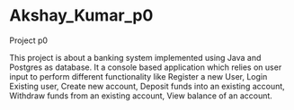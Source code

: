 # Akshay_Kumar_p0
Project p0

This project is about a banking system implemented using Java and Postgres as database.
It a console based application which relies on user input to perform different functionality like Register a new User, Login Existing user, Create new account, Deposit funds into an existing account, Withdraw funds from an existing account, View balance of an account.

